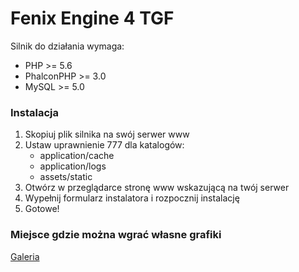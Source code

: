 # Fenix Engine 4 TGF

Silnik do działania wymaga:

* PHP >= 5.6
* PhalconPHP >= 3.0
* MySQL >= 5.0

### Instalacja

1. Skopiuj plik silnika na swój serwer www
2. Ustaw uprawnienie 777 dla katalogów:
    - application/cache
    - application/logs
    - assets/static
3. Otwórz w przeglądarce stronę www wskazującą na twój serwer
4. Wypełnij formularz instalatora i rozpocznij instalację
5. Gotowe!

### Miejsce gdzie można wgrać własne grafiki

[Galeria](http://tgfimage.rocks/)
